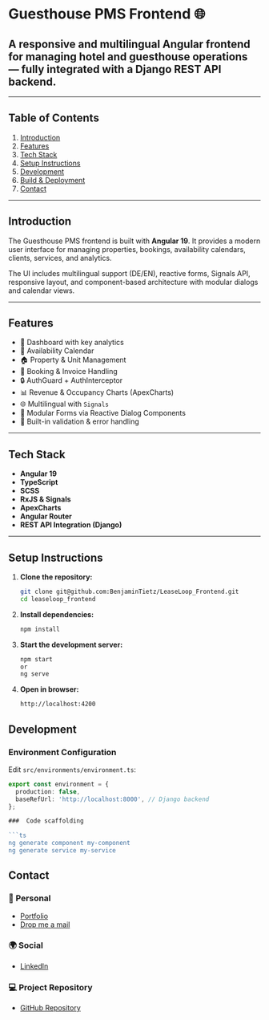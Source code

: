 # Guesthouse PMS Frontend 🌐

## A responsive and multilingual Angular frontend for managing hotel and guesthouse operations — fully integrated with a Django REST API backend.

---

## Table of Contents

1. [Introduction](#introduction)
2. [Features](#features)
3. [Tech Stack](#tech-stack)
4. [Setup Instructions](#setup-instructions)
5. [Development](#development)
6. [Build & Deployment](#build--deployment)
7. [Contact](#contact)

---

## Introduction

The Guesthouse PMS frontend is built with **Angular 19**. It provides a modern user interface for managing properties, bookings, availability calendars, clients, services, and analytics.

The UI includes multilingual support (DE/EN), reactive forms, Signals API, responsive layout, and component-based architecture with modular dialogs and calendar views.

---

## Features

- 🧭 Dashboard with key analytics
- 📅 Availability Calendar
- 🏠 Property & Unit Management
- 🧾 Booking & Invoice Handling
- 🔒 AuthGuard + AuthInterceptor
- 📊 Revenue & Occupancy Charts (ApexCharts)
- 🌐 Multilingual with `Signals`
- 🧩 Modular Forms via Reactive Dialog Components
- 🧪 Built-in validation & error handling

---

## Tech Stack

- **Angular 19**
- **TypeScript**
- **SCSS**
- **RxJS & Signals**
- **ApexCharts**
- **Angular Router**
- **REST API Integration (Django)**

---

## Setup Instructions

1. **Clone the repository:**

   ```sh
   git clone git@github.com:BenjaminTietz/LeaseLoop_Frontend.git
   cd leaseloop_frontend
   ```

2. **Install dependencies:**

   ```sh
   npm install
   ```

3. **Start the development server:**

   ```sh
   npm start
   or
   ng serve
   ```

4. **Open in browser:**

   ```sh
   http://localhost:4200

   ```

## Development

### Environment Configuration

Edit `src/environments/environment.ts`:

````ts
export const environment = {
  production: false,
  baseRefUrl: 'http://localhost:8000', // Django backend
};

###  Code scaffolding

```ts
ng generate component my-component
ng generate service my-service
````

## Contact

### 👤 Personal

- [Portfolio](https://benjamin-tietz.com/)
- [Drop me a mail](mailto:mail@benjamin-tietz.com)

### 🌍 Social

- [LinkedIn](https://www.linkedin.com/in/benjamin-tietz/)

### 💻 Project Repository

- [GitHub Repository](https://github.com/BenjaminTietz/LeaseLoop_Frontend)
